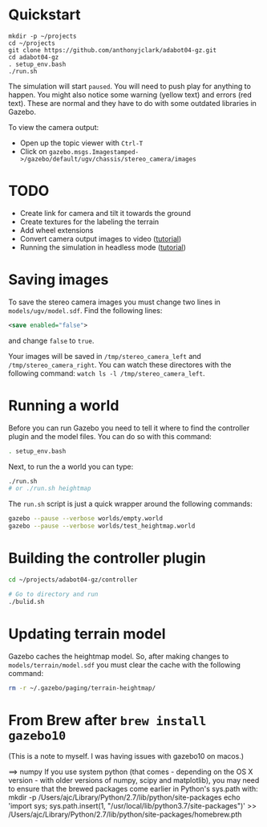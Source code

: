 
# Quickstart

```
mkdir -p ~/projects
cd ~/projects
git clone https://github.com/anthonyjclark/adabot04-gz.git
cd adabot04-gz
. setup_env.bash 
./run.sh
```

The simulation will start `paused`. You will need to push play for anything to happen. You might also notice some warning (yellow text) and errors (red text). These are normal and they have to do with some outdated libraries in Gazebo.

To view the camera output:

- Open up the topic viewer with `Ctrl-T`
- Click on `gazebo.msgs.Imagestamped->/gazebo/default/ugv/chassis/stereo_camera/images`

# TODO

- Create link for camera and tilt it towards the ground
- Create textures for the labeling the terrain
- Add wheel extensions
- Convert camera output images to video ([tutorial](http://gazebosim.org/tutorials?tut=camera_save&cat=sensors#ConvertImagestoVideo))
- Running the simulation in headless mode ([tutorial](http://answers.gazebosim.org/question/14625/running-a-camera-sensor-headless/))

# Saving images

To save the stereo camera images you must change two lines in `models/ugv/model.sdf`. Find the following lines:

~~~xml
<save enabled="false">
~~~

and change `false` to `true`.

Your images will be saved in `/tmp/stereo_camera_left` and `/tmp/stereo_camera_right`. You can watch these directores with the following command: `watch ls -l /tmp/stereo_camera_left`.

# Running a world

Before you can run Gazebo you need to tell it where to find the controller plugin and the model files. You can do so with this command:

~~~bash
. setup_env.bash
~~~

Next, to run the a world you can type:

~~~bash
./run.sh 
# or ./run.sh heightmap
~~~

The `run.sh` script is just a quick wrapper around the following commands:

~~~bash
gazebo --pause --verbose worlds/empty.world
gazebo --pause --verbose worlds/test_heightmap.world
~~~

# Building the controller plugin

~~~bash
cd ~/projects/adabot04-gz/controller

# Go to directory and run
./bulid.sh
~~~

# Updating terrain model

Gazebo caches the heightmap model. So, after making changes to `models/terrain/model.sdf` you must clear the cache with the following command:

~~~bash
rm -r ~/.gazebo/paging/terrain-heightmap/
~~~

# From Brew after `brew install gazebo10`

(This is a note to myself. I was having issues with gazebo10 on macos.)

==> numpy
If you use system python (that comes - depending on the OS X version -
with older versions of numpy, scipy and matplotlib), you may need to
ensure that the brewed packages come earlier in Python's sys.path with:
  mkdir -p /Users/ajc/Library/Python/2.7/lib/python/site-packages
  echo 'import sys; sys.path.insert(1, "/usr/local/lib/python3.7/site-packages")' >> /Users/ajc/Library/Python/2.7/lib/python/site-packages/homebrew.pth
